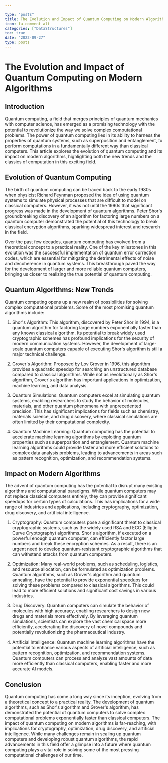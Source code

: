 ```yaml
---

type: "posts"
title: The Evolution and Impact of Quantum Computing on Modern Algorithms
icon: fa-comment-alt
categories: ["DataStructures"]
toc: true
date: "2022-09-27"
type: posts
---
```





# The Evolution and Impact of Quantum Computing on Modern Algorithms

## Introduction

Quantum computing, a field that merges principles of quantum mechanics with computer science, has emerged as a promising technology with the potential to revolutionize the way we solve complex computational problems. The power of quantum computing lies in its ability to harness the properties of quantum systems, such as superposition and entanglement, to perform computations in a fundamentally different way than classical computers. This article explores the evolution of quantum computing and its impact on modern algorithms, highlighting both the new trends and the classics of computation in this exciting field.

## Evolution of Quantum Computing

The birth of quantum computing can be traced back to the early 1980s when physicist Richard Feynman proposed the idea of using quantum systems to simulate physical processes that are difficult to model on classical computers. However, it was not until the 1990s that significant progress was made in the development of quantum algorithms. Peter Shor's groundbreaking discovery of an algorithm for factoring large numbers on a quantum computer demonstrated the potential of this technology to break classical encryption algorithms, sparking widespread interest and research in the field.

Over the past few decades, quantum computing has evolved from a theoretical concept to a practical reality. One of the key milestones in this evolution was the successful implementation of quantum error correction codes, which are essential for mitigating the detrimental effects of noise and decoherence in quantum systems. This breakthrough paved the way for the development of larger and more reliable quantum computers, bringing us closer to realizing the true potential of quantum computing.

## Quantum Algorithms: New Trends

Quantum computing opens up a new realm of possibilities for solving complex computational problems. Some of the most promising quantum algorithms include:

1. Shor's Algorithm: This algorithm, discovered by Peter Shor in 1994, is a quantum algorithm for factoring large numbers exponentially faster than any known classical algorithm. Its potential to break widely used cryptographic schemes has profound implications for the security of modern communication systems. However, the development of large-scale quantum computers capable of executing Shor's algorithm is still a major technical challenge.

2. Grover's Algorithm: Proposed by Lov Grover in 1996, this algorithm provides a quadratic speedup for searching an unstructured database compared to classical algorithms. While not as revolutionary as Shor's algorithm, Grover's algorithm has important applications in optimization, machine learning, and data analysis.

3. Quantum Simulations: Quantum computers excel at simulating quantum systems, enabling researchers to study the behavior of molecules, materials, and other quantum phenomena with unprecedented precision. This has significant implications for fields such as chemistry, materials science, and drug discovery, where classical simulations are often limited by their computational complexity.

4. Quantum Machine Learning: Quantum computing has the potential to accelerate machine learning algorithms by exploiting quantum properties such as superposition and entanglement. Quantum machine learning algorithms could provide faster and more efficient solutions to complex data analysis problems, leading to advancements in areas such as pattern recognition, optimization, and recommendation systems.

## Impact on Modern Algorithms

The advent of quantum computing has the potential to disrupt many existing algorithms and computational paradigms. While quantum computers may not replace classical computers entirely, they can provide significant speedups for certain types of calculations. This has implications for a wide range of industries and applications, including cryptography, optimization, drug discovery, and artificial intelligence.

1. Cryptography: Quantum computers pose a significant threat to classical cryptographic systems, such as the widely used RSA and ECC (Elliptic Curve Cryptography) algorithms. Shor's algorithm, if executed on a powerful enough quantum computer, can efficiently factor large numbers and break these encryption schemes. As a result, there is an urgent need to develop quantum-resistant cryptographic algorithms that can withstand attacks from quantum computers.

2. Optimization: Many real-world problems, such as scheduling, logistics, and resource allocation, can be formulated as optimization problems. Quantum algorithms, such as Grover's algorithm and quantum annealing, have the potential to provide exponential speedups for solving these problems compared to classical algorithms. This could lead to more efficient solutions and significant cost savings in various industries.

3. Drug Discovery: Quantum computers can simulate the behavior of molecules with high accuracy, enabling researchers to design new drugs and materials more effectively. By leveraging quantum simulations, scientists can explore the vast chemical space more efficiently, accelerating the discovery of novel compounds and potentially revolutionizing the pharmaceutical industry.

4. Artificial Intelligence: Quantum machine learning algorithms have the potential to enhance various aspects of artificial intelligence, such as pattern recognition, optimization, and recommendation systems. Quantum computers can process and analyze vast amounts of data more efficiently than classical computers, enabling faster and more accurate AI models.

## Conclusion

Quantum computing has come a long way since its inception, evolving from a theoretical concept to a practical reality. The development of quantum algorithms, such as Shor's algorithm and Grover's algorithm, has demonstrated the potential of quantum computers to solve complex computational problems exponentially faster than classical computers. The impact of quantum computing on modern algorithms is far-reaching, with implications for cryptography, optimization, drug discovery, and artificial intelligence. While many challenges remain in scaling up quantum computers and developing robust quantum algorithms, the rapid advancements in this field offer a glimpse into a future where quantum computing plays a vital role in solving some of the most pressing computational challenges of our time.